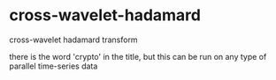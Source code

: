 # cross-wavelet-hadamard
cross-wavelet hadamard transform

there is the word 'crypto' in the title, but this can be run on any type of parallel time-series data

